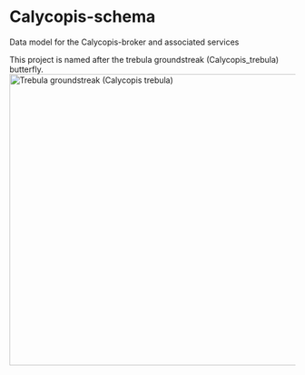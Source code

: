 # Calycopis-schema
Data model for the Calycopis-broker and associated services

This project is named after the trebula groundstreak (Calycopis_trebula) butterfly.
<a title="Charles J. Sharp, CC BY-SA 4.0 &lt;https://creativecommons.org/licenses/by-sa/4.0&gt;, via Wikimedia Commons" href="https://commons.wikimedia.org/wiki/File:Trebula_groundstreak_(Calycopis_trebula).jpg"><img width="512" alt="Trebula groundstreak (Calycopis trebula)" src="https://upload.wikimedia.org/wikipedia/commons/thumb/8/8d/Trebula_groundstreak_%28Calycopis_trebula%29.jpg/512px-Trebula_groundstreak_%28Calycopis_trebula%29.jpg?20190617114007"></a>


